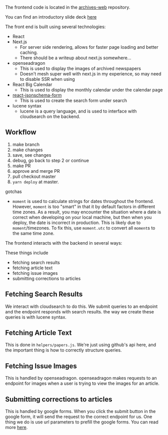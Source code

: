 The frontend code is located in the [archives-web](https://github.com/thestanforddaily/archives-web) repository. 

You can find an introductory slide deck [here](https://docs.google.com/presentation/d/1NwBSJjKjSDomaCoDW--owvon-N3aJZNCX9yaF9KNygk/edit?usp=sharing)

The front end is built using several technologies:

- React
- Next.js
  - For server side rendering, allows for faster page loading and better caching. 
  - There should be a writeup about next.js somewhere...
- openseadragon
  - This is used to display the images of archived newspapers
  - Doesn't mesh super well with next.js in my experience, so may need to disable SSR when using
- React Big Calendar
  - This is used to display the monthly calendar under the calendar page
- [react-jsonschema-form](https://github.com/rjsf-team/react-jsonschema-form)
  - This is used to create the search form under search
- lucene syntax
  - lucene is a query language, and is used to interface with cloudsearch on the backend. 

## Workflow

  1. make branch
  2. make changes
  3. save, see changes
  4. debug, go back to step 2 or continue
  5. make PR
  6. approve and merge PR
  7. pull checkout master 
  8. `yarn deploy` at master.

gotchas

 - `moment` is used to calculate strings for dates throughout the frontend. However, `moment` is too "smart" in that it by default factors in different time zones. As a result, you may encounter the situation where a date is correct when developing on your local machine, but then when you deploy, the date is incorrect in production. This is likely due to `moment`/timezones. To fix this, use `moment.utc` to convert all `moment`s to the same time zone.

The frontend interacts with the backend in several ways:

These things include
- fetching search results
- fetching article text
- fetching issue images
- submitting corrections to articles

## Fetching Search Results
We interact with cloudsearch to do this. We submit queries to an endpoint and the endpoint responds with search results. the way we create these queries is with lucene syntax.

## Fetching Article Text
This is done in `helpers/papers.js`. We're just using github's api here, and the important thing is how to correctly structure queries. 

## Fetching Issue Images
This is handled by openseadragon. openseadragon makes requests to an endpoint for images when a user is trying to view the images for an article.

## Submitting corrections to articles
This is handled by google forms. When you click the submit button in the google form, it will send the request to the correct endpoint for us. One thing we do is use url parameters to prefill the google forms. You can read more [here](https://trevorfox.com/2015/06/dynamically-pre-fill-google-forms-with-mailchimp-merge-tags/).
